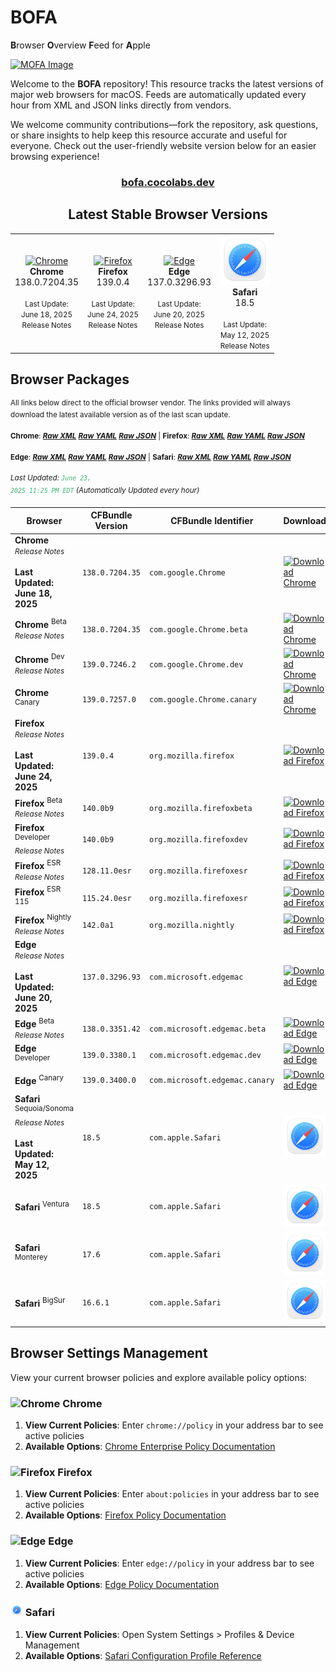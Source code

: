 # **BOFA**
**B**rowser **O**verview **F**eed for **A**pple

<a href="https://bofa.cocolabs.dev"><img src=".github/images/bofa_logo.png" alt="MOFA Image" width="200"></a>

Welcome to the **BOFA** repository! This resource tracks the latest versions of major web browsers for macOS. Feeds are automatically updated every hour from XML and JSON links directly from vendors.

We welcome community contributions—fork the repository, ask questions, or share insights to help keep this resource accurate and useful for everyone. Check out the user-friendly website version below for an easier browsing experience!

<div align="center">

### [bofa.cocolabs.dev](https://bofa.cocolabs.dev)

## Latest Stable Browser Versions

<table>
  <tr>
    <td align="center"><a href="https://dl.google.com/chrome/mac/stable/accept_tos%3Dhttps%253A%252F%252Fwww.google.com%252Fintl%252Fen_ph%252Fchrome%252Fterms%252F%26_and_accept_tos%3Dhttps%253A%252F%252Fpolicies.google.com%252Fterms/googlechrome.pkg"><img src=".github/images/chrome.png" alt="Chrome" width="80"></a><br><b>Chrome</b><br>138.0.7204.35<br><br><small>Last Update:<br>June 18, 2025</small><br><a href="https://chromereleases.googleblog.com/" style="text-decoration: none;"><small>Release Notes</small></a></td>
    <td align="center"><a href="https://download-installer.cdn.mozilla.net/pub/firefox/releases/139.0.4/mac/en-US/Firefox%20139.0.4.pkg"><img src=".github/images/firefox.png" alt="Firefox" width="80"></a><br><b>Firefox</b><br>139.0.4<br><br><small>Last Update:<br>June 24, 2025</small><br><a href="https://www.mozilla.org/en-US/firefox/notes/" style="text-decoration: none;"><small>Release Notes</small></a></td>
    <td align="center"><a href="https://msedge.sf.dl.delivery.mp.microsoft.com/filestreamingservice/files/8146afbf-4969-4acb-baa7-a1b8a83745e5/MicrosoftEdge-137.0.3296.93.pkg"><img src=".github/images/edge.png" alt="Edge" width="80"></a><br><b>Edge</b><br>137.0.3296.93<br><br><small>Last Update:<br>June 20, 2025</small><br><a href="https://learn.microsoft.com/en-us/deployedge/microsoft-edge-relnote-stable-channel" style="text-decoration: none;"><small>Release Notes</small></a></td>
    <td align="center"><a href="https://swcdn.apple.com/content/downloads/08/26/082-18361-A_O3VSRCP8K3/5vlwh79cz177ia1ws5w2aep4d46pknikt2/Safari18.5SonomaAuto.pkg"><img src=".github/images/safari.png" alt="Safari" width="80"></a><br><b>Safari</b><br>18.5<br><br><small>Last Update:<br>May 12, 2025</small><br><a href="https://developer.apple.com/documentation/safari-release-notes" style="text-decoration: none;"><small>Release Notes</small></a></td>
  </tr>
</table>

</div>

## Browser Packages

<sup>All links below direct to the official browser vendor. The links provided will always download the latest available version as of the last scan update.</sup>  

<sup>**Chrome**: [**_Raw XML_**](latest_chrome_files/chrome_latest_versions.xml) [**_Raw YAML_**](latest_chrome_files/chrome_latest_versions.yaml) [**_Raw JSON_**](latest_chrome_files/chrome_latest_versions.json) | **Firefox**: [**_Raw XML_**](latest_firefox_files/firefox_latest_versions.xml) [**_Raw YAML_**](latest_firefox_files/firefox_latest_versions.yaml) [**_Raw JSON_**](latest_firefox_files/firefox_latest_versions.json)</sup>

<sup>**Edge**: [**_Raw XML_**](latest_edge_files/edge_latest_versions.xml) [**_Raw YAML_**](latest_edge_files/edge_latest_versions.yaml) [**_Raw JSON_**](latest_edge_files/edge_latest_versions.json) | **Safari**: [**_Raw XML_**](latest_safari_files/safari_latest_versions.xml) [**_Raw YAML_**](latest_safari_files/safari_latest_versions.yaml) [**_Raw JSON_**](latest_safari_files/safari_latest_versions.json)</sup>

<sup>_Last Updated: <code style="color : mediumseagreen">June 23, 2025 11:25 PM EDT</code> (Automatically Updated every hour)_</sup>

| **Browser** | **CFBundle Version** | **CFBundle Identifier** | **Download** |
|------------|-------------------|---------------------|------------|
| **Chrome**  <br><a href="https://chromereleases.googleblog.com/" style="text-decoration: none;"><small>_Release Notes_</small></a><br><br><b>Last Updated:<br>June 18, 2025</b> | `138.0.7204.35` | `com.google.Chrome` | <a href="https://dl.google.com/chrome/mac/stable/accept_tos%3Dhttps%253A%252F%252Fwww.google.com%252Fintl%252Fen_ph%252Fchrome%252Fterms%252F%26_and_accept_tos%3Dhttps%253A%252F%252Fpolicies.google.com%252Fterms/googlechrome.pkg"><img src=".github/images/chrome.png" alt="Download Chrome" width="80"></a> |
| **Chrome** <sup>Beta</sup> <br><a href="https://chromereleases.googleblog.com/search/label/Beta%20updates" style="text-decoration: none;"><small>_Release Notes_</small></a> | `138.0.7204.35` | `com.google.Chrome.beta` | <a href="https://dl.google.com/chrome/mac/beta/accept_tos%3Dhttps%253A%252F%252Fwww.google.com%252Fintl%252Fen_ph%252Fchrome%252Fterms%252F%26_and_accept_tos%3Dhttps%253A%252F%252Fpolicies.google.com%252Fterms/googlechrome.pkg"><img src=".github/images/chrome_beta.png" alt="Download Chrome" width="80"></a> |
| **Chrome** <sup>Dev</sup> <br><a href="https://chromereleases.googleblog.com/search/label/Dev%20updates" style="text-decoration: none;"><small>_Release Notes_</small></a> | `139.0.7246.2` | `com.google.Chrome.dev` | <a href="https://dl.google.com/chrome/mac/universal/dev/googlechromedev.dmg"><img src=".github/images/chrome_dev.png" alt="Download Chrome" width="80"></a> |
| **Chrome** <sup>Canary</sup>  | `139.0.7257.0` | `com.google.Chrome.canary` | <a href="https://dl.google.com/chrome/mac/universal/canary/googlechromecanary.dmg"><img src=".github/images/chrome_canary.png" alt="Download Chrome" width="80"></a> |
| **Firefox**  <br><a href="https://www.mozilla.org/en-US/firefox/notes/" style="text-decoration: none;"><small>_Release Notes_</small></a><br><br><b>Last Updated:<br>June 24, 2025</b> | `139.0.4` | `org.mozilla.firefox` | <a href="https://download-installer.cdn.mozilla.net/pub/firefox/releases/139.0.4/mac/en-US/Firefox%20139.0.4.pkg"><img src=".github/images/firefox.png" alt="Download Firefox" width="80"></a> |
| **Firefox** <sup>Beta</sup> <br><a href="https://www.mozilla.org/en-US/firefox/beta/notes/" style="text-decoration: none;"><small>_Release Notes_</small></a> | `140.0b9` | `org.mozilla.firefoxbeta` | <a href="https://download-installer.cdn.mozilla.net/pub/firefox/releases/140.0b9/mac/en-US/Firefox%20140.0b9.pkg"><img src=".github/images/firefox.png" alt="Download Firefox" width="80"></a> |
| **Firefox** <sup>Developer</sup> <br><a href="https://www.mozilla.org/en-US/firefox/developer/notes/" style="text-decoration: none;"><small>_Release Notes_</small></a> | `140.0b9` | `org.mozilla.firefoxdev` | <a href="https://download-installer.cdn.mozilla.net/pub/devedition/releases/140.0b9/mac/en-US/Firefox%20140.0b9.dmg"><img src=".github/images/firefox_developer.png" alt="Download Firefox" width="80"></a> |
| **Firefox** <sup>ESR</sup> <br><a href="https://www.mozilla.org/en-US/firefox/organizations/notes/" style="text-decoration: none;"><small>_Release Notes_</small></a> | `128.11.0esr` | `org.mozilla.firefoxesr` | <a href="https://download-installer.cdn.mozilla.net/pub/firefox/releases/128.11.0esr/mac/en-US/Firefox%20128.11.0esr.pkg"><img src=".github/images/firefox.png" alt="Download Firefox" width="80"></a> |
| **Firefox** <sup>ESR 115</sup>  | `115.24.0esr` | `org.mozilla.firefoxesr` | <a href="https://download-installer.cdn.mozilla.net/pub/firefox/releases/115.24.0esr/mac/en-US/Firefox%20115.24.0esr.pkg"><img src=".github/images/firefox.png" alt="Download Firefox" width="80"></a> |
| **Firefox** <sup>Nightly</sup> <br><a href="https://www.mozilla.org/en-US/firefox/nightly/notes/" style="text-decoration: none;"><small>_Release Notes_</small></a> | `142.0a1` | `org.mozilla.nightly` | <a href="https://download-installer.cdn.mozilla.net/pub/firefox/nightly/latest-mozilla-central/firefox-142.0a1.en-US.mac.pkg"><img src=".github/images/firefox_nightly.png" alt="Download Firefox" width="80"></a> |
| **Edge**  <br><a href="https://learn.microsoft.com/en-us/deployedge/microsoft-edge-relnote-stable-channel" style="text-decoration: none;"><small>_Release Notes_</small></a><br><br><b>Last Updated:<br>June 20, 2025</b> | `137.0.3296.93` | `com.microsoft.edgemac` | <a href="https://msedge.sf.dl.delivery.mp.microsoft.com/filestreamingservice/files/8146afbf-4969-4acb-baa7-a1b8a83745e5/MicrosoftEdge-137.0.3296.93.pkg"><img src=".github/images/edge.png" alt="Download Edge" width="80"></a> |
| **Edge** <sup>Beta</sup> <br><a href="https://learn.microsoft.com/en-us/deployedge/microsoft-edge-relnote-beta-channel" style="text-decoration: none;"><small>_Release Notes_</small></a> | `138.0.3351.42` | `com.microsoft.edgemac.beta` | <a href="https://msedge.sf.dl.delivery.mp.microsoft.com/filestreamingservice/files/f59ffe99-112a-47d3-87b4-fc7f968e3515/MicrosoftEdgeBeta-138.0.3351.42.pkg"><img src=".github/images/edge_beta.png" alt="Download Edge" width="80"></a> |
| **Edge** <sup>Developer</sup>  | `139.0.3380.1` | `com.microsoft.edgemac.dev` | <a href="https://msedge.sf.dl.delivery.mp.microsoft.com/filestreamingservice/files/1bd5a0a7-e3c1-4daa-bcb8-2a7e9a999ea1/MicrosoftEdgeDev-139.0.3380.1.pkg"><img src=".github/images/edge_dev.png" alt="Download Edge" width="80"></a> |
| **Edge** <sup>Canary</sup>  | `139.0.3400.0` | `com.microsoft.edgemac.canary` | <a href="https://msedge.sf.dl.delivery.mp.microsoft.com/filestreamingservice/files/fc224039-a35b-49b7-85d9-0e5b1c10f6d6/MicrosoftEdgeCanary-139.0.3400.0.pkg"><img src=".github/images/edge_canary.png" alt="Download Edge" width="80"></a> |
| **Safari** <sup>Sequoia/Sonoma</sup> <br><a href="https://developer.apple.com/documentation/safari-release-notes" style="text-decoration: none;"><small>_Release Notes_</small></a><br><br><b>Last Updated:<br>May 12, 2025</b> | `18.5` | `com.apple.Safari` | <a href="https://swcdn.apple.com/content/downloads/08/26/082-18361-A_O3VSRCP8K3/5vlwh79cz177ia1ws5w2aep4d46pknikt2/Safari18.5SonomaAuto.pkg"><img src=".github/images/safari.png" alt="Download Safari" width="80"></a> |
| **Safari** <sup>Ventura</sup>  | `18.5` | `com.apple.Safari` | <a href="https://swcdn.apple.com/content/downloads/12/52/082-15975-A_C0C5PADNX9/3bpb62xwd7jk2t4t53x5wq47crgirscb36/Safari18.5VenturaAuto.pkg"><img src=".github/images/safari.png" alt="Download Safari" width="80"></a> |
| **Safari** <sup>Monterey</sup>  | `17.6` | `com.apple.Safari` | <a href="https://swcdn.apple.com/content/downloads/19/54/062-47822-A_BHCA3624RA/oixd7i5b8y3g67u6x0upt45m0u2xotc4eh/Safari17.6MontereyAuto.pkg"><img src=".github/images/safari.png" alt="Download Safari" width="80"></a> |
| **Safari** <sup>BigSur</sup>  | `16.6.1` | `com.apple.Safari` | <a href="https://swcdn.apple.com/content/downloads/47/04/042-27539-A_JOWCKWG03T/q1askvrrids8ykmi9ok73aqmj05kzskcya/Safari16.6.1BigSurAuto.pkg"><img src=".github/images/safari.png" alt="Download Safari" width="80"></a> |

## Browser Settings Management

View your current browser policies and explore available policy options:

### <img src=".github/images/chrome.png" alt="Chrome" width="20"> Chrome
1. **View Current Policies**: Enter `chrome://policy` in your address bar to see active policies
2. **Available Options**: [Chrome Enterprise Policy Documentation](https://chromeenterprise.google/policies/)

### <img src=".github/images/firefox.png" alt="Firefox" width="20"> Firefox
1. **View Current Policies**: Enter `about:policies` in your address bar to see active policies
2. **Available Options**: [Firefox Policy Documentation](https://mozilla.github.io/policy-templates/)

### <img src=".github/images/edge.png" alt="Edge" width="20"> Edge
1. **View Current Policies**: Enter `edge://policy` in your address bar to see active policies
2. **Available Options**: [Edge Policy Documentation](https://learn.microsoft.com/en-us/deployedge/microsoft-edge-policies)

### <img src=".github/images/safari.png" alt="Safari" width="20"> Safari
1. **View Current Policies**: Open System Settings > Profiles & Device Management
2. **Available Options**: [Safari Configuration Profile Reference](https://support.apple.com/guide/deployment/welcome/web)

